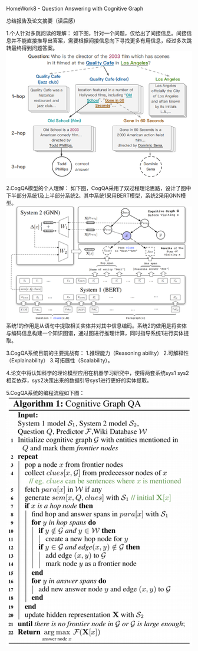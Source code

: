 HomeWork8 - Question Answering with Cognitive Graph

总结报告及论文摘要（读后感）

1.个人针对多跳阅读的理解：
如下图，针对一个问题，仅给出了间接信息。间接信息并不能直接推导出答案，需要根据间接信息向下寻找更多有用信息，经过多次跳转最终得到问题答案。
![多跳阅读](https://github.com/Kether-Jechidah/HW8/blob/master/%E5%BC%95%E7%94%A8%E5%85%AC%E5%BC%8F%E5%8F%8A%E7%90%86%E8%AE%BA/%E5%A4%9A%E8%B7%B3%E9%98%85%E8%AF%BB.png)

2.CogQA模型的个人理解：
如下图，CogQA采用了双过程理论思路，设计了图中下半部分系统1及上半部分系统2。其中系统1采用BERT模型，系统2采用GNN模型。
![CogQA模型框架](https://github.com/Kether-Jechidah/HW8/blob/master/%E5%BC%95%E7%94%A8%E5%85%AC%E5%BC%8F%E5%8F%8A%E7%90%86%E8%AE%BA/CogQA%E6%A8%A1%E5%9E%8B%E6%A1%86%E6%9E%B6.png)
系统1的作用是从语句中提取相关实体并对其中信息编码。系统2的做用是将实体与编码信息构建一个知识图谱，通过图进行推理计算，同时指导系统1进行实体提取。

3.CogQA系统目前的主要挑战有：
1.推理能力（Reasoning ability）
2.可解释性（Explainability）
3.可拓展性（Scalability）。 

4.论文中将认知科学的理论模型应用在机器学习研究中，使得两套系统sys1 sys2相互依存，sys2决策出来的数据引导sys1进行更好的实体提取。

5.CogQA系统的编程流程如下图：
![CogQA系统流程](https://github.com/Kether-Jechidah/HW8/blob/master/%E5%BC%95%E7%94%A8%E5%85%AC%E5%BC%8F%E5%8F%8A%E7%90%86%E8%AE%BA/COGQA%E7%B3%BB%E7%BB%9F%E6%B5%81%E7%A8%8B.png)
